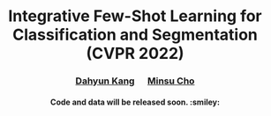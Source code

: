 <div align="center">
  <h1> Integrative Few-Shot Learning for Classification and Segmentation (CVPR 2022)</h1>
</div>

<div align="center">
  <h3><a href=http://dahyun-kang.github.io>Dahyun Kang</a> &nbsp;&nbsp;&nbsp;&nbsp; <a href=http://cvlab.postech.ac.kr/~mcho/>Minsu Cho</a></h3>
</div>


<div align="center">
  <h4> Code and data will be released soon. :smiley:   </h4>
</div>
